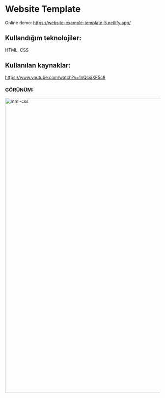 # Website Template

Online demo:
https://website-example-template-5.netlify.app/

## Kullandığım teknolojiler:
HTML, CSS

## Kullanılan kaynaklar:
https://www.youtube.com/watch?v=1nQcsjXF5c8

### GÖRÜNÜM:

<img width="960" alt="html-css" src="https://user-images.githubusercontent.com/84996782/170382233-3ce45064-0d30-47d2-8f55-e59245fcbf2c.png">


